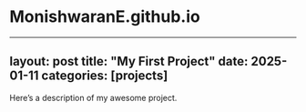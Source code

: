 # MonishwaranE.github.io
---
layout: post
title: "My First Project"
date: 2025-01-11
categories: [projects]
---
Here’s a description of my awesome project.
